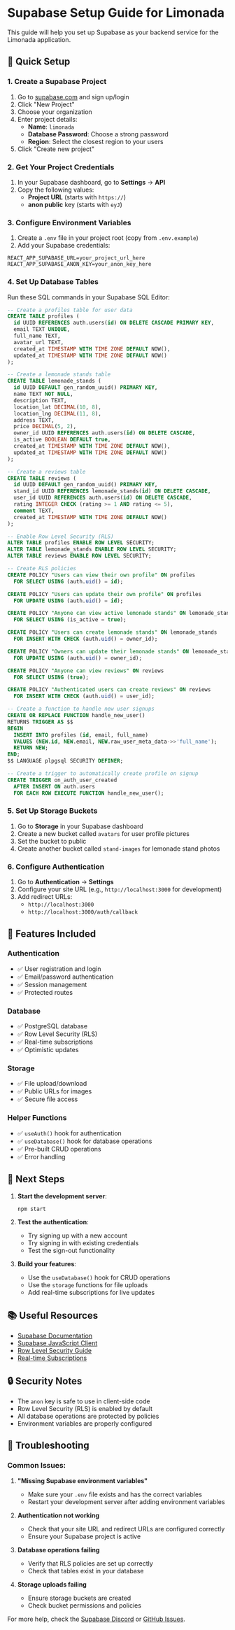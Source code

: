 # Supabase Setup Guide for Limonada

This guide will help you set up Supabase as your backend service for the Limonada application.

## 🚀 Quick Setup

### 1. Create a Supabase Project

1. Go to [supabase.com](https://supabase.com) and sign up/login
2. Click "New Project"
3. Choose your organization
4. Enter project details:
   - **Name**: `limonada`
   - **Database Password**: Choose a strong password
   - **Region**: Select the closest region to your users
5. Click "Create new project"

### 2. Get Your Project Credentials

1. In your Supabase dashboard, go to **Settings** → **API**
2. Copy the following values:
   - **Project URL** (starts with `https://`)
   - **anon public** key (starts with `eyJ`)

### 3. Configure Environment Variables

1. Create a `.env` file in your project root (copy from `.env.example`)
2. Add your Supabase credentials:

```env
REACT_APP_SUPABASE_URL=your_project_url_here
REACT_APP_SUPABASE_ANON_KEY=your_anon_key_here
```

### 4. Set Up Database Tables

Run these SQL commands in your Supabase SQL Editor:

```sql
-- Create a profiles table for user data
CREATE TABLE profiles (
  id UUID REFERENCES auth.users(id) ON DELETE CASCADE PRIMARY KEY,
  email TEXT UNIQUE,
  full_name TEXT,
  avatar_url TEXT,
  created_at TIMESTAMP WITH TIME ZONE DEFAULT NOW(),
  updated_at TIMESTAMP WITH TIME ZONE DEFAULT NOW()
);

-- Create a lemonade stands table
CREATE TABLE lemonade_stands (
  id UUID DEFAULT gen_random_uuid() PRIMARY KEY,
  name TEXT NOT NULL,
  description TEXT,
  location_lat DECIMAL(10, 8),
  location_lng DECIMAL(11, 8),
  address TEXT,
  price DECIMAL(5, 2),
  owner_id UUID REFERENCES auth.users(id) ON DELETE CASCADE,
  is_active BOOLEAN DEFAULT true,
  created_at TIMESTAMP WITH TIME ZONE DEFAULT NOW(),
  updated_at TIMESTAMP WITH TIME ZONE DEFAULT NOW()
);

-- Create a reviews table
CREATE TABLE reviews (
  id UUID DEFAULT gen_random_uuid() PRIMARY KEY,
  stand_id UUID REFERENCES lemonade_stands(id) ON DELETE CASCADE,
  user_id UUID REFERENCES auth.users(id) ON DELETE CASCADE,
  rating INTEGER CHECK (rating >= 1 AND rating <= 5),
  comment TEXT,
  created_at TIMESTAMP WITH TIME ZONE DEFAULT NOW()
);

-- Enable Row Level Security (RLS)
ALTER TABLE profiles ENABLE ROW LEVEL SECURITY;
ALTER TABLE lemonade_stands ENABLE ROW LEVEL SECURITY;
ALTER TABLE reviews ENABLE ROW LEVEL SECURITY;

-- Create RLS policies
CREATE POLICY "Users can view their own profile" ON profiles
  FOR SELECT USING (auth.uid() = id);

CREATE POLICY "Users can update their own profile" ON profiles
  FOR UPDATE USING (auth.uid() = id);

CREATE POLICY "Anyone can view active lemonade stands" ON lemonade_stands
  FOR SELECT USING (is_active = true);

CREATE POLICY "Users can create lemonade stands" ON lemonade_stands
  FOR INSERT WITH CHECK (auth.uid() = owner_id);

CREATE POLICY "Owners can update their lemonade stands" ON lemonade_stands
  FOR UPDATE USING (auth.uid() = owner_id);

CREATE POLICY "Anyone can view reviews" ON reviews
  FOR SELECT USING (true);

CREATE POLICY "Authenticated users can create reviews" ON reviews
  FOR INSERT WITH CHECK (auth.uid() = user_id);

-- Create a function to handle new user signups
CREATE OR REPLACE FUNCTION handle_new_user()
RETURNS TRIGGER AS $$
BEGIN
  INSERT INTO profiles (id, email, full_name)
  VALUES (NEW.id, NEW.email, NEW.raw_user_meta_data->>'full_name');
  RETURN NEW;
END;
$$ LANGUAGE plpgsql SECURITY DEFINER;

-- Create a trigger to automatically create profile on signup
CREATE TRIGGER on_auth_user_created
  AFTER INSERT ON auth.users
  FOR EACH ROW EXECUTE FUNCTION handle_new_user();
```

### 5. Set Up Storage Buckets

1. Go to **Storage** in your Supabase dashboard
2. Create a new bucket called `avatars` for user profile pictures
3. Set the bucket to public
4. Create another bucket called `stand-images` for lemonade stand photos

### 6. Configure Authentication

1. Go to **Authentication** → **Settings**
2. Configure your site URL (e.g., `http://localhost:3000` for development)
3. Add redirect URLs:
   - `http://localhost:3000`
   - `http://localhost:3000/auth/callback`

## 🔧 Features Included

### Authentication
- ✅ User registration and login
- ✅ Email/password authentication
- ✅ Session management
- ✅ Protected routes

### Database
- ✅ PostgreSQL database
- ✅ Row Level Security (RLS)
- ✅ Real-time subscriptions
- ✅ Optimistic updates

### Storage
- ✅ File upload/download
- ✅ Public URLs for images
- ✅ Secure file access

### Helper Functions
- ✅ `useAuth()` hook for authentication
- ✅ `useDatabase()` hook for database operations
- ✅ Pre-built CRUD operations
- ✅ Error handling

## 🚀 Next Steps

1. **Start the development server**:
   ```bash
   npm start
   ```

2. **Test the authentication**:
   - Try signing up with a new account
   - Try signing in with existing credentials
   - Test the sign-out functionality

3. **Build your features**:
   - Use the `useDatabase()` hook for CRUD operations
   - Use the `storage` functions for file uploads
   - Add real-time subscriptions for live updates

## 📚 Useful Resources

- [Supabase Documentation](https://supabase.com/docs)
- [Supabase JavaScript Client](https://supabase.com/docs/reference/javascript)
- [Row Level Security Guide](https://supabase.com/docs/guides/auth/row-level-security)
- [Real-time Subscriptions](https://supabase.com/docs/guides/realtime)

## 🔒 Security Notes

- The `anon` key is safe to use in client-side code
- Row Level Security (RLS) is enabled by default
- All database operations are protected by policies
- Environment variables are properly configured

## 🐛 Troubleshooting

### Common Issues:

1. **"Missing Supabase environment variables"**
   - Make sure your `.env` file exists and has the correct variables
   - Restart your development server after adding environment variables

2. **Authentication not working**
   - Check that your site URL and redirect URLs are configured correctly
   - Ensure your Supabase project is active

3. **Database operations failing**
   - Verify that RLS policies are set up correctly
   - Check that tables exist in your database

4. **Storage uploads failing**
   - Ensure storage buckets are created
   - Check bucket permissions and policies

For more help, check the [Supabase Discord](https://discord.supabase.com) or [GitHub Issues](https://github.com/supabase/supabase/issues). 